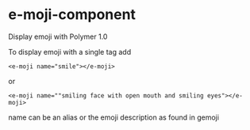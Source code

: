 # e-moji-component
Display emoji with Polymer 1.0

To display emoji with a single tag add 
```
<e-moji name="smile"></e-moji> 
```
or 
```
<e-moji name=""smiling face with open mouth and smiling eyes"></e-moji>
```
name can be an alias or the emoji description as found in gemoji
